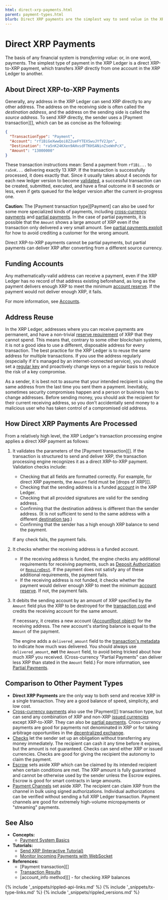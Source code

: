 ```yaml
---
html: direct-xrp-payments.html
parent: payment-types.html
blurb: Direct XRP payments are the simplest way to send value in the XRP Ledger.
---
```

# Direct XRP Payments

The basis of any financial system is _transferring value_: or, in one word, payments. The simplest type of payment in the XRP Ledger is a direct XRP-to-XRP payment, which transfers XRP directly from one account in the XRP Ledger to another.

## About Direct XRP-to-XRP Payments

Generally, any address in the XRP Ledger can send XRP directly to any other address. The address on the receiving side is often called the _destination address_, and the address on the sending side is called the _source address_. To send XRP directly, the sender uses a [Payment transaction][], which can be as concise as the following:

```json
{
  "TransactionType": "Payment",
  "Account": "rf1BiGeXwwQoi8Z2ueFYTEXSwuJYfV2Jpn",
  "Destination": "ra5nK24KXen9AHvsdFTKHSANinZseWnPcX",
  "Amount": "13000000"
}
```

These transaction instructions mean: Send a payment from `rf1Bi...` to `ra5nK...` delivering exactly 13 XRP. If the transaction is successfully processed, it does exactly that. Since it usually takes about 4 seconds for each new ledger version to become [validated](consensus.html), a successful transaction can be created, submitted, executed, and have a final outcome in 8 seconds or less, even if gets queued for the ledger version after the current in-progress one.

**Caution:** The [Payment transaction type][Payment] can also be used for some more specialized kinds of payments, including [cross-currency payments](cross-currency-payments.html) and [partial payments](partial-payments.html). In the case of partial payments, it is possible that the `Amount` shows a large amount of XRP even if the transaction only delivered a very small amount. See [partial payments exploit](partial-payments.html#partial-payments-exploit) for how to avoid crediting a customer for the wrong amount.

Direct XRP-to-XRP payments cannot be partial payments, but partial payments can deliver XRP after converting from a different source currency.


## Funding Accounts

Any mathematically-valid address can receive a payment, even if the XRP Ledger has no record of that address existing beforehand, as long as the payment delivers enough XRP to meet the minimum [account reserve](reserves.html). If the payment would not deliver enough XRP, it fails.

For more information, see [Accounts](accounts.html#creating-accounts).


## Address Reuse

In the XRP Ledger, addresses where you can receive payments are permanent, and have a non-trivial [reserve requirement](reserves.html) of XRP that they cannot spend. This means that, contrary to some other blockchain systems, it is not a good idea to use a different, disposable address for every transaction. The best practice for the XRP Ledger is to reuse the same address for multiple transactions. If you use the address regularly (especially if it's managed by an internet-connected service), you should set a [regular key](cryptographic-keys.html) and proactively change keys on a regular basis to reduce the risk of a key compromise.

As a sender, it is best not to assume that your intended recipient is using the same address from the last time you sent them a payment. Inevitably, sometimes security compromises happen and a person or business has to change addresses. Before sending money, you should ask the recipient for their current receiving address, so you don't accidentally send money to a malicious user who has taken control of a compromised old address.


## How Direct XRP Payments Are Processed

From a relatively high level, the XRP Ledger's transaction processing engine applies a direct XRP payment as follows:

1. It validates the parameters of the [Payment transaction][]. If the transaction is structured to send and deliver XRP, the transaction processing engine recognizes it as a direct XRP-to-XRP payment. Validation checks include:

    - Checking that all fields are formatted correctly. For example, for direct XRP payments, the `Amount` field must be [drops of XRP][].
    - Checking that the sending address is a funded [account](accounts.html) in the XRP Ledger.
    - Checking that all provided signatures are valid for the sending address.
    - Confirming that the destination address is different than the sender address. (It is not sufficient to send to the same address with a different [destination tag](source-and-destination-tags.html).)
    - Confirming that the sender has a high enough XRP balance to send the payment.

    If any check fails, the payment fails.

2. It checks whether the receiving address is a funded account.

    - If the receiving address is funded, the engine checks any additional requirements for receiving payments, such as [Deposit Authorization](depositauth.html) or [`RequireDest`](source-and-destination-tags.html#requiring-tags). If the payment does not satisfy any of these additional requirements, the payment fails.
    - If the receiving address is not funded, it checks whether the payment would deliver enough XRP to meet the minimum [account reserve](reserves.html). If not, the payment fails.

3. It debits the sending account by an amount of XRP specified by the `Amount` field plus the XRP to be destroyed for the [transaction cost](transaction-cost.html) and credits the receiving account for the same amount.

    If necessary, it creates a new account ([AccountRoot object](accountroot.html)) for the receiving address. The new account's starting balance is equal to the `Amount` of the payment.

    The engine adds a `delivered_amount` field to the [transaction's metadata](transaction-metadata.html) to indicate how much was delivered. You should always use `delivered_amount`, **not** the `Amount` field, to avoid being tricked about how much XRP you received. (Cross-currency "Partial Payments" can deliver less XRP than stated in the `Amount` field.) For more information, see [Partial Payments](partial-payments.html).


## Comparison to Other Payment Types

- **Direct XRP Payments** are the only way to both send and receive XRP in a single transaction. They are a good balance of speed, simplicity, and low cost.
- [Cross-currency payments](cross-currency-payments.html) also use the [Payment][] transaction type, but can send any combination of XRP and non-XRP [issued currencies](issued-currencies.html) except XRP-to-XRP. They can also be [partial payments](partial-payments.html). Cross-currency payments are good for payments not denominated in XRP or for taking arbitrage opportunities in the [decentralized exchange](decentralized-exchange.html).
- [Checks](checks.html) let the sender set up an obligation without transferring any money immediately. The recipient can cash it any time before it expires, but the amount is not guaranteed. Checks can send either XRP or issued currencies. Checks are good for giving the recipient the autonomy to claim the payment.
- [Escrow](escrow.html) sets aside XRP which can be claimed by its intended recipient when certain conditions are met. The XRP amount is fully guaranteed and cannot be otherwise used by the sender unless the Escrow expires. Escrow is good for smart contracts in large amounts.
- [Payment Channels](payment-channels.html) set aside XRP. The recipient can claim XRP from the channel in bulk using signed authorizations. Individual authorizations can be verified without sending a full XRP Ledger transaction. Payment channels are good for extremely high-volume micropayments or "streaming" payments.


## See Also

- **Concepts:**
    - [Payment System Basics](payment-system-basics.html)
- **Tutorials:**
    - [Send XRP (Interactive Tutorial)](send-xrp.html)
    - [Monitor Incoming Payments with WebSocket](monitor-incoming-payments-with-websocket.html)
- **References:**
    - [Payment transaction][]
    - [Transaction Results](transaction-results.html)
    - [account_info method][] - for checking XRP balances


<!--{# common link defs #}-->
{% include '_snippets/rippled-api-links.md' %}
{% include '_snippets/tx-type-links.md' %}
{% include '_snippets/rippled_versions.md' %}
